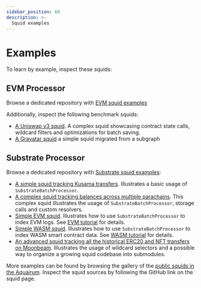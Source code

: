 ```yaml
---
sidebar_position: 60
description: >-
  Squid examples
---
```


# Examples

To learn by example, inspect these squids:

## EVM Processor

Browse a dedicated repository with [EVM squid examples](https://github.com/subsquid/squid-ethereum-examples) 

Additionally, inspect the following benchmark squids:

- [A Uniswap v3 squid](https://github.com/subsquid/uniswap-squid). A complex squid showcasing contract state calls, wildcard filters and optimizations for batch saving.
- [A Gravatar squid](https://github.com/subsquid/squid-ethereum-template/tree/gravatar-squid) a simple squid migrated from a subgraph


## Substrate Processor

Browse a dedicated repository with [Substrate squid examples](https://github.com/subsquid/squid-substrate-examples):

- [A simple squid tracking Kusama transfers](https://github.com/subsquid/squid-substrate-template). Illustrates a basic usage of `SubstrateBatchProcessor`.
- [A complex squid tracking balances across multiple parachains](https://github.com/subsquid/subsquid-balances). This complex squid illustrates the usage of `SubstrateBatchProcessor`, storage calls and custom resolvers.
- [Simple EVM squid](https://github.com/subsquid/squid-frontier-evm-template/blob/master/src/processor.ts). Illustrates how to use `SubstrateBatchProcessor` to index EVM logs. See [EVM tutorial](/tutorials/create-an-evm-processing-squid) for details.
- [Simple WASM squid](https://github.com/subsquid/squid-wasm-template/blob/master/src/processor.ts). Illustrates how to use `SubstrateBatchProcessor` to index WASM smart contract data. See [WASM tutorial](/tutorials/create-a-wasm-processing-squid) for details.
- [An advanced squid tracking all the historical ERC20 and NFT transfers on Moonbeam](https://github.com/subsquid/moonbeam-erc-tokens). Illustrates the usage of wildcard selectors and a possible way to organize a growing squid codebase into submodules. 

More examples can be found by browsing the gallery of the [public squids in the Aquairum](https://app.subsquid.io/aquarium/squids?list=all). Inspect the squid sources by following the GitHub link on the squid page.